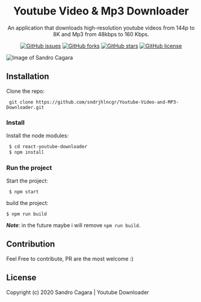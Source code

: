 <h1 align="center">Youtube Video & Mp3 Downloader</h1>
<p align="center">An application that downloads high-resolution youtube videos from 144p to 8K and Mp3 from 48kbps to 160 Kbps.</p>

<p align="center">
   <a href="https://github.com/sndrjhlncgr/youtube-downloader/issues"><img alt="GitHub issues" src="https://img.shields.io/github/issues/sndrjhlncgr/youtube-downloader"></a>
   <a href="https://github.com/sndrjhlncgr/youtube-downloader/network"><img alt="GitHub forks" src="https://img.shields.io/github/forks/sndrjhlncgr/youtube-downloader"></a>
   <a href="https://github.com/sndrjhlncgr/youtube-downloader/stargazers"><img alt="GitHub stars" src="https://img.shields.io/github/stars/sndrjhlncgr/youtube-downloader"></a>
   <a href="https://github.com/sndrjhlncgr/youtube-downloader/blob/master/LICENSE"><img alt="GitHub license" src="https://img.shields.io/github/license/sndrjhlncgr/youtube-downloader"></a>
<p align="center">

![Image of Sandro Cagara](https://i.ibb.co/bRZ45W7/Youtube-Downloader-v1-0-1.jpg)

## Installation

Clone the repo:
```
 git clone https://github.com/sndrjhlncgr/Youtube-Video-and-MP3-Downloader.git
```
 ### Install
 
 Install the node modules:
 
 ```bash
  $ cd react-youtube-downloader
  $ npm install
 ```
 ### Run the project

 Start the project:
 
 ```
  $ npm start
 ```
  build the project:
  ```
  $ npm run build
 ```
 ***Note***: in the future maybe i will remove `npm run build`. 

## Contribution

Feel Free to contribute, PR are the most welcome :)

## License
Copyright (c) 2020 Sandro Cagara | Youtube Downloader

